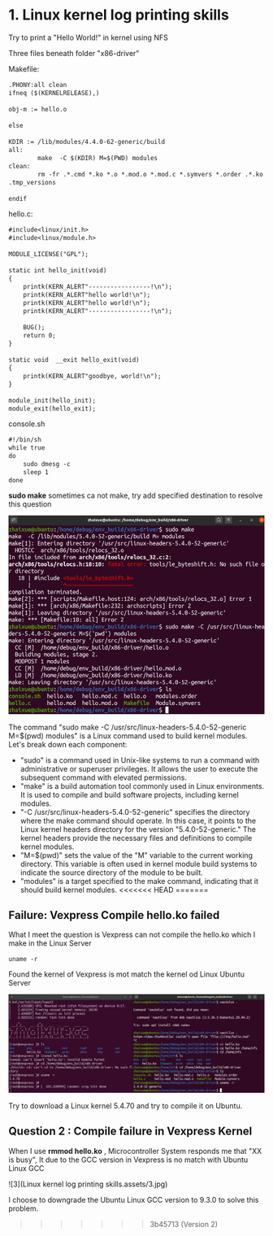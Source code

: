 

# 1. Linux kernel log printing skills



Try to print a "Hello World!" in kernel using NFS

Three files beneath folder "x86-driver"

Makefile:

```
.PHONY:all clean
ifneq ($(KERNELRELEASE),)

obj-m := hello.o

else
		
KDIR := /lib/modules/4.4.0-62-generic/build
all:
		make  -C $(KDIR) M=$(PWD) modules
clean:
		rm -fr .*.cmd *.ko *.o *.mod.o *.mod.c *.symvers *.order .*.ko .tmp_versions

endif
```

hello.c:

```
#include<linux/init.h>
#include<linux/module.h>

MODULE_LICENSE("GPL");

static int hello_init(void)
{
	printk(KERN_ALERT"-----------------!\n");
	printk(KERN_ALERT"hello world!\n");
	printk(KERN_ALERT"hello world!\n");
	printk(KERN_ALERT"-----------------!\n");

	BUG();
	return 0;
}

static void  __exit hello_exit(void)
{
	printk(KERN_ALERT"goodbye, world!\n");
}

module_init(hello_init);
module_exit(hello_exit);

```

console.sh

```
#!/bin/sh
while true
do
	sudo dmesg -c
	sleep 1
done
```

**sudo make** sometimes ca not make, try add specified destination to resolve this question

![1](https://github.com/knightsummon/Linux-Kernel-Printing/blob/main/Linux%20kernel%20log%20printing%20skills.assets/1.jpg)

The command "sudo make -C /usr/src/linux-headers-5.4.0-52-generic M=$(pwd) modules" is a Linux command used to build kernel modules. Let's break down each component:

- "sudo" is a command used in Unix-like systems to run a command with administrative or superuser privileges. It allows the user to execute the subsequent command with elevated permissions.
- "make" is a build automation tool commonly used in Linux environments. It is used to compile and build software projects, including kernel modules.
- "-C /usr/src/linux-headers-5.4.0-52-generic" specifies the directory where the make command should operate. In this case, it points to the Linux kernel headers directory for the version "5.4.0-52-generic." The kernel headers provide the necessary files and definitions to compile kernel modules.
- "M=$(pwd)" sets the value of the "M" variable to the current working directory. This variable is often used in kernel module build systems to indicate the source directory of the module to be built.
- "modules" is a target specified to the make command, indicating that it should build kernel modules.
<<<<<<< HEAD
=======

## Failure: Vexpress Compile hello.ko failed

What I meet the question is Vexpress can not compile the hello.ko which I make in the Linux Server

```
uname -r
```

Found the kernel of Vexpress is mot match the kernel od Linux Ubuntu Server

![2](https://github.com/knightsummon/Linux-Kernel-Printing/blob/main/Linux%20kernel%20log%20printing%20skills.assets/2.jpg)

Try to download a Linux kernel 5.4.70 and try to compile it on Ubuntu.

## Question 2 : Compile failure in Vexpress Kernel

When I use **rmmod hello.ko** , Microcontroller System responds me that "XX is busy", It due to the GCC version in Vexpress is no match with Ubuntu Linux GCC

![3](Linux kernel log printing skills.assets/3.jpg)

I choose to downgrade the Ubuntu Linux GCC version to 9.3.0 to solve this problem.

>>>>>>> 3b45713 (Version 2)
